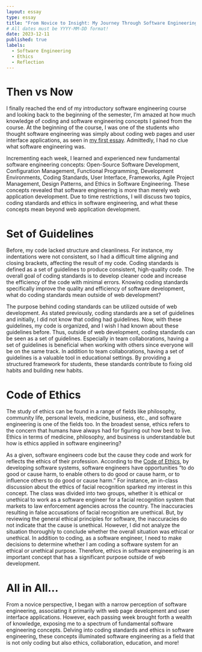 ```yaml
---
layout: essay
type: essay
title: "From Novice to Insight: My Journey Through Software Engineering"
# All dates must be YYYY-MM-DD format!
date: 2023-12-11
published: true
labels: 
  - Software Engineering
  - Ethics
  - Reflection
---
```


# Then vs Now

I finally reached the end of my introductory software engineering course and looking back to the beginning of the semester, I’m amazed at how much knowledge of coding and software engineering concepts I gained from the course. At the beginning of the course, I was one of the students who thought software engineering was simply about coding web pages and user interface applications, as seen in [my first essay](https://cjochim.github.io/essays/women-in-tech.html). Admittedly, I had no clue what software engineering was. 

Incrementing each week, I learned and experienced new fundamental software engineering concepts: Open-Source Software Development, Configuration Management, Functional Programming, Development Environments, Coding Standards, User Interface, Frameworks, Agile Project Management, Design Patterns, and Ethics in Software Engineering. These concepts revealed that software engineering is more than merely web application development. Due to time restrictions, I will discuss two topics, coding standards and ethics in software engineering, and what these concepts mean beyond web application development. 

# Set of Guidelines

Before, my code lacked structure and cleanliness. For instance, my indentations were not consistent, so I had a difficult time aligning and closing brackets, affecting the result of my code. Coding standards is defined as a set of guidelines to produce consistent, high-quality code. The overall goal of coding standards is to develop cleaner code and increase the efficiency of the code with minimal errors. Knowing coding standards specifically improve the quality and efficiency of software development, what do coding standards mean outside of web development? 

The purpose behind coding standards can be utilized outside of web development. As stated previously, coding standards are a set of guidelines and initially, I did not know that coding had guidelines. Now, with these guidelines, my code is organized, and I wish I had known about these guidelines before. Thus, outside of web development, coding standards can be seen as a set of guidelines. Especially in team collaborations, having a set of guidelines is beneficial when working with others since everyone will be on the same track. In addition to team collaborations, having a set of guidelines is a valuable tool in educational settings. By providing a structured framework for students, these standards contribute to fixing old habits and building new habits. 

# Code of Ethics

The study of ethics can be found in a range of fields like philosophy, community life, personal levels, medicine, business, etc., and software engineering is one of the fields too. In the broadest sense, ethics refers to the concern that humans have always had for figuring out how best to live. Ethics in terms of medicine, philosophy, and business is understandable but how is ethics applied in software engineering? 

As a given, software engineers code but the cause they code and work for reflects the ethics of their profession. According to the [Code of Ethics](https://www.computer.org/education/code-of-ethics), by developing software systems, software engineers have opportunities “to do good or cause harm, to enable others to do good or cause harm, or to influence others to do good or cause harm.” For instance, an in-class discussion about the ethics of facial recognition sparked my interest in this concept. The class was divided into two groups, whether it is ethical or unethical to work as a software engineer for a facial recognition system that markets to law enforcement agencies across the country. The inaccuracies resulting in false accusations of facial recognition are unethical. But, by reviewing the general ethical principles for software, the inaccuracies do not indicate that the cause is unethical. However, I did not analyze the situation thoroughly to conclude whether the overall situation was ethical or unethical. In addition to coding, as a software engineer, I need to make decisions to determine whether I am coding a software system for an ethical or unethical purpose. Therefore, ethics in software engineering is an important concept that has a significant purpose outside of web development.

# All in All...

From a novice perspective, I began with a narrow perception of software engineering, associating it primarily with web page development and user interface applications. However, each passing week brought forth a wealth of knowledge, exposing me to a spectrum of fundamental software engineering concepts. Delving into coding standards and ethics in software engineering, these concepts illuminated software engineering as a field that is not only coding but also ethics, collaboration, education, and more!  
